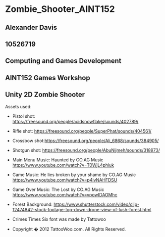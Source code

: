 # Zombie_Shooter_AINT152

## Alexander Davis

## 10526719

## Computing and Games Development

## AINT152 Games Workshop

## Unity 2D Zombie Shooter

Assets used:

- Pistol shot: https://freesound.org/people/acidsnowflake/sounds/402789/

- Rifle shot: https://freesound.org/people/SuperPhat/sounds/404561/

- Crossbow shot:https://freesound.org/people/Ali_6868/sounds/384905/

- Shotgun shot: https://freesound.org/people/AbuNijmeh/sounds/318973/

- Main Menu Music: Haunted by CO.AG Music https://www.youtube.com/watch?v=T0WjL4phiuk

- Game Music: He lies broken by your shame by CO.AG Music https://www.youtube.com/watch?v=p4ivNAHFDSU

- Game Over Music: The Lost by CO.AG Music https://www.youtube.com/watch?v=vpowIDAOMhc

- Forest Background: https://www.shutterstock.com/video/clip-12474842-stock-footage-top-down-drone-view-of-lush-forest.html

- Crimes Times Six font was made by Tattowoo
- Copyright � 2012 TattooWoo.com. All Rights Reserved.
